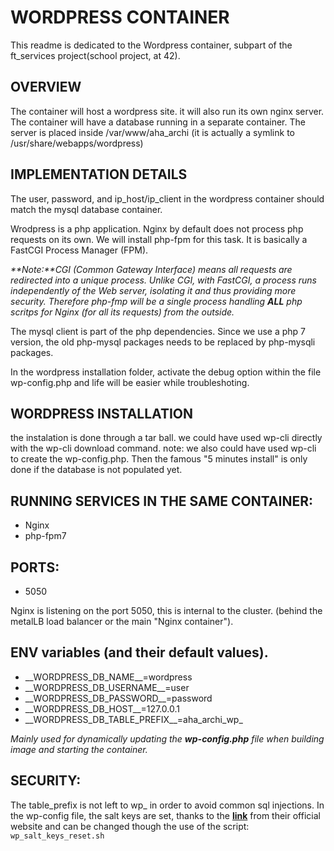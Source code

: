 # WORDPRESS CONTAINER

This readme is dedicated to the Wordpress container, subpart of the ft\_services
project(school project, at 42).

## OVERVIEW

The container will host a wordpress site. it will also run its own nginx
server.
The container will have a database running in a separate container.
The server is placed inside /var/www/aha\_archi (it is actually a symlink to
/usr/share/webapps/wordpress)

## IMPLEMENTATION DETAILS

The user, password, and ip\_host/ip\_client in the wordpress container should
match the mysql database container.

Wrodpress is a php application.
Nginx by default does not process php requests on its own.
We will install php-fpm for this task. It is basically a FastCGI Process
Manager (FPM).

_**Note:**CGI (Common Gateway Interface) means all requests are redirected into
a unique process. Unlike CGI, with FastCGI, a process runs independently of
the Web server, isolating it and thus providing more security. Therefore
php-fmp will be a single process handling **ALL** php scritps for Nginx (for
all its requests) from the outside._

The mysql client is part of the php dependencies. Since we use a php 7 version,
the old php-mysql packages needs to be replaced by php-mysqli packages.

In the wordpress installation folder, activate the debug option within the file
wp-config.php and life will be easier while troubleshoting.
## WORDPRESS INSTALLATION

the instalation is done through a tar ball. we could have used wp-cli directly
with the wp-cli download command.
note: we also could have used wp-cli to create the wp-config.php.
Then the famous "5 minutes install" is only done if the database is not
populated yet.

## RUNNING SERVICES IN THE SAME CONTAINER:

- Nginx
- php-fpm7

## PORTS:

- 5050

Nginx is listening on the port 5050, this is internal to the cluster. (behind
the metalLB load balancer or the main "Nginx container").

## ENV variables (and their default values).

- \_\_WORDPRESS\_DB\_NAME\_\_=wordpress
- \_\_WORDPRESS\_DB\_USERNAME\_\_=user
- \_\_WORDPRESS\_DB\_PASSWORD\_\_=password
- \_\_WORDPRESS\_DB\_HOST\_\_=127.0.0.1
- \_\_WORDPRESS\_DB\_TABLE\_PREFIX\_\_=aha\_archi\_wp\_

_Mainly used for dynamically updating the **wp-config.php** file when building image
and starting the container._

## SECURITY:

The table\_prefix is not left to wp\_ in order to avoid common sql injections.
In the wp-config file, the salt keys are set, thanks to the **[link](https://api.wordpress.org/secret-key/1.1/salt/)**
from their official website and can be changed though the use of the script:
`wp_salt_keys_reset.sh`
